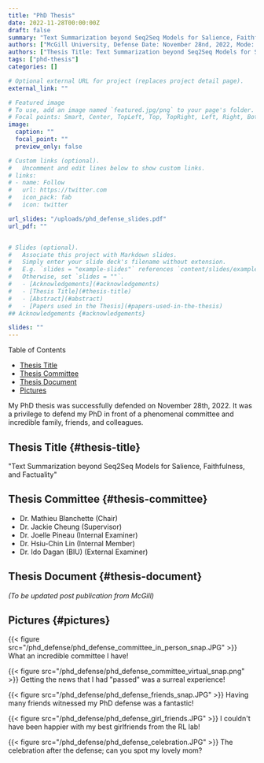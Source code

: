 ```yaml
---
title: "PhD Thesis"
date: 2022-11-28T00:00:00Z
draft: false
summary: "Text Summarization beyond Seq2Seq Models for Salience, Faithfulness, and Factuality"
authors: ["McGill University, Defense Date: November 28nd, 2022, Mode: Hybrid"]
authors: ["Thesis Title: Text Summarization beyond Seq2Seq Models for Salience, Faithfulness, and Factuality"]
tags: ["phd-thesis"]
categories: []

# Optional external URL for project (replaces project detail page).
external_link: ""

# Featured image
# To use, add an image named `featured.jpg/png` to your page's folder.
# Focal points: Smart, Center, TopLeft, Top, TopRight, Left, Right, BottomLeft, Bottom, BottomRight.
image:
  caption: ""
  focal_point: ""
  preview_only: false

# Custom links (optional).
#   Uncomment and edit lines below to show custom links.
# links:
# - name: Follow
#   url: https://twitter.com
#   icon_pack: fab
#   icon: twitter

url_slides: "/uploads/phd_defense_slides.pdf"
url_pdf: ""


# Slides (optional).
#   Associate this project with Markdown slides.
#   Simply enter your slide deck's filename without extension.
#   E.g. `slides = "example-slides"` references `content/slides/example-slides.md`.
#   Otherwise, set `slides = ""`.
#   - [Acknowledgements](#acknowledgements)
#   - [Thesis Title](#thesis-title)
#   - [Abstract](#abstract)
#   - [Papers used in the Thesis](#papers-used-in-the-thesis)
## Acknowledgements {#acknowledgements}

slides: ""
---
```


<div class="ox-hugo-toc toc">

<div class="heading">Table of Contents</div>

- [Thesis Title](#thesis-title)
- [Thesis Committee](#thesis-committee)
- [Thesis Document](#thesis-document)
- [Pictures](#pictures)

</div>
<!--endtoc-->

My PhD thesis was successfully defended on November 28th, 2022. It was a privilege to defend my PhD in front of a phenomenal committee and incredible family, friends, and colleagues.


## Thesis Title {#thesis-title}

"Text Summarization beyond Seq2Seq Models for Salience, Faithfulness, and Factuality"


## Thesis Committee {#thesis-committee}

-   Dr. Mathieu Blanchette (Chair)
-   Dr. Jackie Cheung (Supervisor)
-   Dr. Joelle Pineau (Internal Examiner)
-   Dr. Hsiu-Chin Lin (Internal Member)
-   Dr. Ido Dagan (BIU) (External Examiner)


## Thesis Document {#thesis-document}

_(To be updated post publication from McGill)_



## Pictures {#pictures}

{{< figure src="/phd_defense/phd_defense_committee_in_person_snap.JPG" >}}
What an incredible committee I have!

{{< figure src="/phd_defense/phd_defense_committee_virtual_snap.png" >}}
Getting the news that I had "passed" was a surreal experience!

{{< figure src="/phd_defense/phd_defense_friends_snap.JPG" >}}
Having many friends witnessed my PhD defense was a fantastic!

{{< figure src="/phd_defense/phd_defense_girl_friends.JPG" >}}
I couldn't have been happier with my best girlfriends from the RL lab!

{{< figure src="/phd_defense/phd_defense_celebration.JPG" >}}
The celebration after the defense; can you spot my lovely mom?